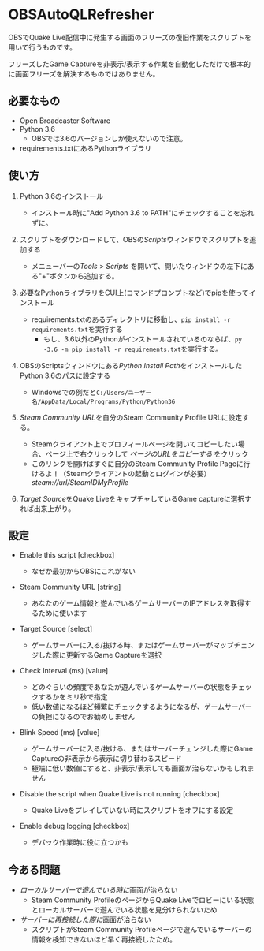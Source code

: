 # OBSAutoQLRefresher

OBSでQuake Live配信中に発生する画面のフリーズの復旧作業をスクリプトを用いて行うものです。

フリーズしたGame Captureを非表示/表示する作業を自動化しただけで根本的に画面フリーズを解決するものではありません。

## 必要なもの
- Open Broadcaster Software
- Python 3.6
  - OBSでは3.6のバージョンしか使えないので注意。
- requirements.txtにあるPythonライブラリ

## 使い方
1. Python 3.6のインストール
    - インストール時に"Add Python 3.6 to PATH"にチェックすることを忘れずに。

2. スクリプトをダウンロードして、OBSの*Scripts*ウィンドウでスクリプトを追加する
    - メニューバーの*Tools* > *Scripts* を開いて、開いたウィンドウの左下にある"+"ボタンから追加する。

3. 必要なPythonライブラリをCUI上(コマンドプロンプトなど)でpipを使ってインストール
    - requirements.txtのあるディレクトリに移動し、`pip install -r requirements.txt`を実行する
      - もし、3.6以外のPythonがインストールされているのならば、`py -3.6 -m pip install -r requirements.txt`を実行する。

4. OBSのScriptsウィンドウにある*Python Install Path*をインストールしたPython 3.6のパスに設定する
    - Windowsでの例だと`C:/Users/ユーザー名/AppData/Local/Programs/Python/Python36`
5. *Steam Community URL*を自分のSteam Community Profile URLに設定する。
    - Steamクライアント上でプロフィールページを開いてコピーしたい場合、ページ上で右クリックして *ページのURLをコピーする* をクリック
    - このリンクを開けばすぐに自分のSteam Community Profile Pageに行けるよ！（Steamクライアントの起動とログインが必要） *steam://url/SteamIDMyProfile* 

6. *Target Source*をQuake LiveをキャプチャしているGame captureに選択すれば出来上がり。

## 設定
- Enable this script [checkbox]
  - なぜか最初からOBSにこれがない

- Steam Community URL [string]
  - あなたのゲーム情報と遊んでいるゲームサーバーのIPアドレスを取得するために使います

- Target Source [select]
  - ゲームサーバーに入る/抜ける時、またはゲームサーバーがマップチェンジした際に更新するGame Captureを選択

- Check Interval (ms) [value]
  - どのぐらいの頻度であなたが遊んでいるゲームサーバーの状態をチェックするかをミリ秒で指定
  - 低い数値になるほど頻繁にチェックするようになるが、ゲームサーバーの負担になるのでお勧めしません
  
- Blink Speed (ms) [value]
  - ゲームサーバーに入る/抜ける、またはサーバーチェンジした際にGame Captureの非表示から表示に切り替わるスピード
  - 極端に低い数値にすると、非表示/表示しても画面が治らないかもしれません
  
- Disable the script when Quake Live is not running [checkbox]
  - Quake Liveをプレイしていない時にスクリプトをオフにする設定
  
- Enable debug logging [checkbox]
  - デバック作業時に役に立つかも
  
  
## 今ある問題
- *ローカルサーバーで遊んでいる時に*画面が治らない
  - Steam Community ProfileのページからQuake Liveでロビーにいる状態とローカルサーバーで遊んでいる状態を見分けられないため
- *サーバーに再接続した際に*画面が治らない
  - スクリプトがSteam Community Profileページで遊んでいるサーバーの情報を検知できないほど早く再接続したため。
